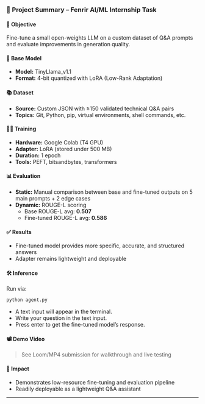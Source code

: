 ### 📌 Project Summary – Fenrir AI/ML Internship Task

#### 🧠 Objective

Fine-tune a small open-weights LLM on a custom dataset of Q&A prompts and evaluate improvements in generation quality.

#### 🧰 Base Model

- **Model:** TinyLlama_v1.1
- **Format:** 4-bit quantized with LoRA (Low-Rank Adaptation)

#### 📚 Dataset

- **Source:** Custom JSON with ≥150 validated technical Q&A pairs
- **Topics:** Git, Python, pip, virtual environments, shell commands, etc.

#### 🏋️‍♂️ Training

- **Hardware:** Google Colab (T4 GPU)
- **Adapter:** LoRA (stored under 500 MB)
- **Duration:** 1 epoch
- **Tools:** PEFT, bitsandbytes, transformers

#### 📊 Evaluation

- **Static:** Manual comparison between base and fine-tuned outputs on 5 main prompts + 2 edge cases
- **Dynamic:** ROUGE-L scoring
  - Base ROUGE-L avg: **0.507**
  - Fine-tuned ROUGE-L avg: **0.586**

#### ✅ Results

- Fine-tuned model provides more specific, accurate, and structured answers
- Adapter remains lightweight and deployable

#### 🛠 Inference

Run via:

```bash
python agent.py
```

- A text input will appear in the terminal.
- Write your question in the text input.
- Press enter to get the fine-tuned model’s response.

#### 📽 Demo Video

> See Loom/MP4 submission for walkthrough and live testing

#### 🚀 Impact

- Demonstrates low-resource fine-tuning and evaluation pipeline
- Readily deployable as a lightweight Q&A assistant

---